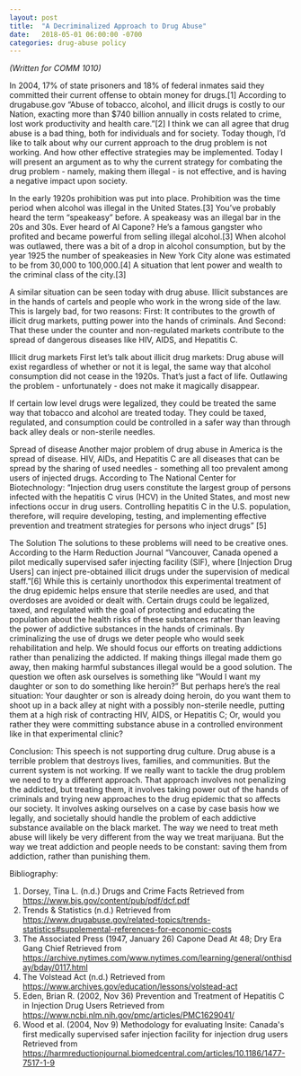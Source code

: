 ```yaml
---
layout: post
title:  "A Decriminalized Approach to Drug Abuse"
date:   2018-05-01 06:00:00 -0700
categories: drug-abuse policy
---
```


_(Written for COMM 1010)_

In 2004, 17% of state prisoners and 18% of federal inmates said they committed their current offense to obtain money for drugs.[1]  According to drugabuse.gov “Abuse of tobacco, alcohol, and illicit drugs is costly to our Nation, exacting more than $740 billion annually in costs related to crime, lost work productivity and health care.”[2]  I think we can all agree that drug abuse is a bad thing, both for individuals and for society.  Today though, I’d like to talk about why our current approach to the drug problem is not working.  And how other effective strategies may be implemented.  Today I will present an argument as to why the current strategy for combating the drug problem - namely, making them illegal - is not effective, and is having a negative impact upon society.

In the early 1920s prohibition was put into place.  Prohibition was the time period when alcohol was illegal  in the United States.[3]   You’ve probably heard the term “speakeasy” before. A speakeasy was an illegal bar in the 20s and 30s.  Ever heard of Al Capone?  He’s a famous gangster who profited and became powerful from selling illegal alcohol.[3]  When alcohol was outlawed, there was a bit of a drop in alcohol consumption,  but by the year 1925 the number of speakeasies in New York City alone was estimated to be from 30,000 to 100,000.[4] A situation that lent power and wealth to the criminal class of the city.[3]

A similar situation can be seen today with drug abuse.  Illicit substances are in the hands of cartels and people who work in the wrong side of the law.  This is largely bad, for two reasons: First: It contributes to the growth of illicit drug markets, putting power into the hands of criminals.  And Second: That these under the counter and non-regulated markets contribute to the spread of dangerous diseases like HIV, AIDS, and Hepatitis C.

Illicit drug markets
First let’s talk about illicit drug markets:  Drug abuse will exist regardless of whether or not it is legal, the same way that alcohol consumption did not cease in the 1920s. That’s just a fact of life.  Outlawing the problem - unfortunately - does not make it magically disappear.

If certain low level drugs were legalized, they could be treated the same way that tobacco and alcohol are treated today.  They could be taxed, regulated, and consumption could be controlled in a safer way than through back alley deals or non-sterile needles.


Spread of disease
Another major problem of drug abuse in America is the spread of disease.  HIV, AIDs, and Hepatitis C are all diseases that can be spread by the sharing of used needles - something all too prevalent among users of injected drugs.  According to The National Center for Biotechnology:
“Injection drug users constitute the largest group of persons infected with the hepatitis C virus (HCV) in the United States, and most new infections occur in drug users. Controlling hepatitis C in the U.S. population, therefore, will require developing, testing, and implementing effective prevention and treatment strategies for persons who inject drugs” [5]

The Solution
The solutions to these problems will need to be creative ones.  According to the Harm Reduction Journal “Vancouver, Canada opened a pilot medically supervised safer injecting facility (SIF), where [Injection Drug Users] can inject pre-obtained illicit drugs under the supervision of medical staff.”[6]  While this is certainly unorthodox this experimental treatment of the drug epidemic helps ensure that sterile needles are used, and that overdoses are avoided or dealt with.
Certain drugs could be legalized, taxed, and regulated with the goal of protecting and educating the population about the health risks of these substances rather than leaving the power of addictive substances in the hands of criminals.
By criminalizing the use of drugs we deter people who would seek rehabilitation and help.  We should focus our efforts on treating addictions rather than penalizing the addicted.
If making things illegal made them go away, then making harmful substances illegal would be a good solution.
The question we often ask ourselves is something like “Would I want my daughter or son to do something like heroin?” But perhaps here’s the real situation:  Your daughter or son is already doing heroin, do you want them to shoot up in a back alley at night with a possibly non-sterile needle, putting them at a high risk of contracting HIV, AIDS, or Hepatitis C; Or, would you rather they were committing substance abuse in a controlled environment like in that experimental clinic?

Conclusion:
	This speech is not supporting drug culture.  Drug abuse is a terrible problem that destroys lives, families, and communities.  But the current system is not working.  If we really want to tackle the drug problem we need to try a different approach.  That approach involves not penalizing the addicted, but treating them, it involves taking power out of the hands of criminals and trying new approaches to the drug epidemic that so affects our society.  It involves asking ourselves on a case by case basis how we legally, and societally should handle the problem of each addictive substance available on the black market.  The way we need to treat meth abuse will likely be very different from the way we treat marijuana.  But the way we treat addiction and people needs to be constant:  saving them from addiction, rather than punishing them.

	
Bibliography:
1. Dorsey, Tina L. (n.d.) Drugs and Crime Facts Retrieved from https://www.bjs.gov/content/pub/pdf/dcf.pdf
2. Trends & Statistics (n.d.) Retrieved from https://www.drugabuse.gov/related-topics/trends-statistics#supplemental-references-for-economic-costs
3. The Associated Press (1947, January 26) Capone Dead At 48; Dry Era Gang Chief Retrieved from https://archive.nytimes.com/www.nytimes.com/learning/general/onthisday/bday/0117.html
4. The Volstead Act (n.d.) Retrieved from https://www.archives.gov/education/lessons/volstead-act
5. Eden, Brian R. (2002, Nov 36) Prevention and Treatment of Hepatitis C in Injection Drug Users Retrieved from https://www.ncbi.nlm.nih.gov/pmc/articles/PMC1629041/
6. Wood et al. (2004, Nov 9) Methodology for evaluating Insite: Canada's first medically supervised safer injection facility for injection drug users Retrieved from https://harmreductionjournal.biomedcentral.com/articles/10.1186/1477-7517-1-9

